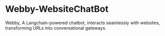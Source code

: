 # Webby-WebsiteChatBot
Webby, A Langchain-powered chatbot, interacts seamlessly with websites, transforming URLs into conversational gateways.
